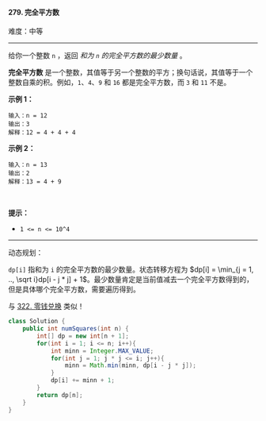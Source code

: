 #### 279. 完全平方数

难度：中等

---

给你一个整数 `n` ，返回 _和为 `n` 的完全平方数的最少数量_ 。

 **完全平方数**  是一个整数，其值等于另一个整数的平方；换句话说，其值等于一个整数自乘的积。例如，`1`、`4`、`9` 和 `16` 都是完全平方数，而 `3` 和 `11` 不是。

 **示例 1：** 

```
输入：n = 12
输出：3 
解释：12 = 4 + 4 + 4
```

 **示例 2：** 

```
输入：n = 13
输出：2
解释：13 = 4 + 9
```

 

 **提示：** 

*   `1 <= n <= 10^4`

---

动态规划：

`dp[i]` 指和为 `i`  的完全平方数的最少数量。状态转移方程为 $dp[i] = \min_{j = 1, .., \sqrt i}dp[i - j * j] + 1$。最少数量肯定是当前值减去一个完全平方数得到的，但是具体哪个完全平方数，需要遍历得到。

与 [322. 零钱兑换](https://leetcode.cn/problems/coin-change/solutions/132979/322-ling-qian-dui-huan-by-leetcode-solution/) 类似！

```Java
class Solution {
    public int numSquares(int n) {
        int[] dp = new int[n + 1];
        for(int i = 1; i <= n; i++){
            int minn = Integer.MAX_VALUE;
            for(int j = 1; j * j <= i; j++){
                minn = Math.min(minn, dp[i - j * j]);
            }
            dp[i] += minn + 1;
        }
        return dp[n];
    }
}
```